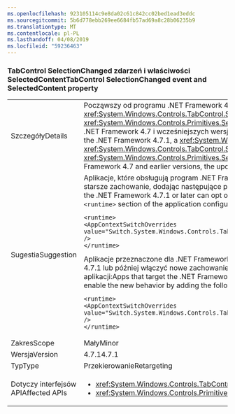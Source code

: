 ```yaml
---
ms.openlocfilehash: 923105114c9e8da02c61c842cc02bed1ead3eddc
ms.sourcegitcommit: 5b6d778ebb269ee6684fb57ad69a8c28b06235b9
ms.translationtype: MT
ms.contentlocale: pl-PL
ms.lasthandoff: 04/08/2019
ms.locfileid: "59236463"
---
```

### <a name="tabcontrol-selectionchanged-event-and-selectedcontent-property"></a><span data-ttu-id="98d68-101">TabControl SelectionChanged zdarzeń i właściwości SelectedContent</span><span class="sxs-lookup"><span data-stu-id="98d68-101">TabControl SelectionChanged event and SelectedContent property</span></span>

|   |   |
|---|---|
|<span data-ttu-id="98d68-102">Szczegóły</span><span class="sxs-lookup"><span data-stu-id="98d68-102">Details</span></span>|<span data-ttu-id="98d68-103">Począwszy od programu .NET Framework 4.7.1, <xref:System.Windows.Controls.TabControl> aktualizuje wartość jego <xref:System.Windows.Controls.TabControl.SelectedContent> właściwości przed zgłoszeniem <xref:System.Windows.Controls.Primitives.Selector.SelectionChanged> zdarzenie, gdy zmieni się jego zaznaczenie. W .NET Framework 4.7 i wcześniejszych wersjach aktualizacja SelectedContent wystąpiło po zdarzeniu.</span><span class="sxs-lookup"><span data-stu-id="98d68-103">Starting with the .NET Framework 4.7.1, a <xref:System.Windows.Controls.TabControl> updates the value of its <xref:System.Windows.Controls.TabControl.SelectedContent> property before raising the <xref:System.Windows.Controls.Primitives.Selector.SelectionChanged> event, when its selection changes.In the .NET Framework 4.7 and earlier versions, the update to SelectedContent happened after the event.</span></span>|
|<span data-ttu-id="98d68-104">Sugestia</span><span class="sxs-lookup"><span data-stu-id="98d68-104">Suggestion</span></span>|<span data-ttu-id="98d68-105">Aplikacje, które obsługują program .NET Framework 4.7.1 lub nowszej można zrezygnować z tego zmienić i użyć starsze zachowanie, dodając następujące polecenie, aby <code>&lt;runtime&gt;</code> sekcję pliku konfiguracji aplikacji:</span><span class="sxs-lookup"><span data-stu-id="98d68-105">Apps that target the .NET Framework 4.7.1 or later can opt out of this change and use legacy behavior by adding the following to the <code>&lt;runtime&gt;</code> section of the application configuration file:</span></span><pre><code class="lang-xml">&lt;runtime&gt;&#13;&#10;&lt;AppContextSwitchOverrides value=&quot;Switch.System.Windows.Controls.TabControl.SelectionPropertiesCanLagBehindSelectionChangedEvent=true&quot; /&gt;&#13;&#10;&lt;/runtime&gt;&#13;&#10;</code></pre><span data-ttu-id="98d68-106">Aplikacje przeznaczone dla .NET Framework 4.7 lub wcześniej, ale są uruchomione w środowisku .NET Framework 4.7.1 lub później włączyć nowe zachowanie, dodając następujący wiersz do <code>&lt;runtime&gt;</code> części pliku .configuration aplikacji:</span><span class="sxs-lookup"><span data-stu-id="98d68-106">Apps that target the .NET Framework 4.7 or earlier but are running on the .NET Framework 4.7.1 or later can enable the new behavior by adding the following line to the <code>&lt;runtime&gt;</code> section of the application .configuration file:</span></span><pre><code class="lang-xml">&lt;runtime&gt;&#13;&#10;&lt;AppContextSwitchOverrides value=&quot;Switch.System.Windows.Controls.TabControl.SelectionPropertiesCanLagBehindSelectionChangedEvent=false&quot; /&gt;&#13;&#10;&lt;/runtime&gt;&#13;&#10;</code></pre>|
|<span data-ttu-id="98d68-107">Zakres</span><span class="sxs-lookup"><span data-stu-id="98d68-107">Scope</span></span>|<span data-ttu-id="98d68-108">Mały</span><span class="sxs-lookup"><span data-stu-id="98d68-108">Minor</span></span>|
|<span data-ttu-id="98d68-109">Wersja</span><span class="sxs-lookup"><span data-stu-id="98d68-109">Version</span></span>|<span data-ttu-id="98d68-110">4.7.1</span><span class="sxs-lookup"><span data-stu-id="98d68-110">4.7.1</span></span>|
|<span data-ttu-id="98d68-111">Typ</span><span class="sxs-lookup"><span data-stu-id="98d68-111">Type</span></span>|<span data-ttu-id="98d68-112">Przekierowanie</span><span class="sxs-lookup"><span data-stu-id="98d68-112">Retargeting</span></span>|
|<span data-ttu-id="98d68-113">Dotyczy interfejsów API</span><span class="sxs-lookup"><span data-stu-id="98d68-113">Affected APIs</span></span>|<ul><li><xref:System.Windows.Controls.TabControl.SelectedContent?displayProperty=nameWithType></li><li><xref:System.Windows.Controls.Primitives.Selector.SelectionChanged?displayProperty=nameWithType></li></ul>|
